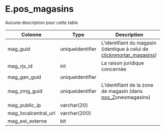 # E.pos_magasins

Aucune description pour cette table

Colonne|Type|Description
---|---|---
mag_guid|uniqueidentifier|L'identifiant du magasin (identique à celui de [clicknmortar_magasins](generated_clicknmortar_magasins.md)) 
mag_rjs_id|int|La raison juridique concernée 
mag_gan_guid|uniqueidentifier|
mag_zmg_guid|uniqueidentifier|L'identifiant de la zone de magasin (dans [pos_Z](generated_pos_Z.md)onesmagasins) 
mag_public_ip|varchar(20)|
mag_localcentral_url|varchar(200)|
mag_est_externe|bit|
